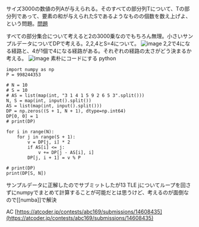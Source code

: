
サイズ3000の数値の列Aが与えられる。そのすべての部分列Tについて、Tの部分列であって、要素の和が与えられたSであるようなものの個数を数え上げよ、という問題。[問題](https://atcoder.jp/contests/abc169/tasks/abc169_f)

すべての部分集合について考えると2の3000乗なのでもちろん無理。小さいサンプルデータについてDPで考える。2,2,4とS=4について。
![image](https://gyazo.com/6d14a1c740a68c6be7f9b2814efabf15/thumb/1000)
2,2で4になる経路と、4が1個で4になる経路がある。それぞれの経路の太さがどう決まるか考える。
![image](https://gyazo.com/3a85007b49caba15b0f55fc8d63688f0/thumb/1000)
素朴にコードにする
python

```
import numpy as np
P = 998244353

# N = 10
# S = 10
# AS = list(map(int, "3 1 4 1 5 9 2 6 5 3".split()))
N, S = map(int, input().split())
AS = list(map(int, input().split()))
DP = np.zeros((S + 1, N + 1), dtype=np.int64)
DP[0, 0] = 1
# print(DP)

for i in range(N):
    for j in range(S + 1):
        v = DP[j, i] * 2
        if AS[i] <= j:
            v += DP[j - AS[i], i]
        DP[j, i + 1] = v % P

# print(DP)
print(DP[S, N])
```

サンプルデータに正解したのでサブミットしたが13 TLE
jについてループを回さずにnumpyでまとめて計算することが可能だとは思うけど、考えるのが面倒なので[[numba]]で解決

AC [https://atcoder.jp/contests/abc169/submissions/14608435](https://atcoder.jp/contests/abc169/submissions/14608435)
